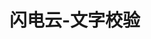 <!--
 * @Author: 易木
 * @Date: 2022-08-23 16:26:54
 * @LastEditors: 易木
 * @LastEditTime: 2022-08-23 17:12:41
 * @FilePath: \lightning-proofreading\README.md
 * @Description: 
 * 
 * Copyright (c) 2022 by 信通, All Rights Reserved. 
-->
# 闪电云-文字校验

